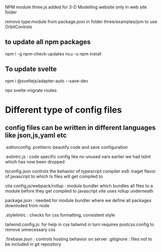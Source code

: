 NPM module three.js added for 3-D Modelling website only in web site folder

remove type:module from package.json in folder three/examples/jsm to use OrbitControls

## to update all npm packages

npm i -g npm-check-updates
ncu -u
npm install

## To update svelte
npm i @sveltejs/adapter-auto --save-dev

npx svelte-migrate routes

# Different type of config files

## config files can be written in different languages like json,js,yaml etc


.editorconfig
.prettierrc  beautify code and save configuration

.eslintrc.js   : code specific config like no unused vars    earlier we had tslint which has now been dropped

tsconfig.json   controls the behavior of typescript compiler    es6: traget flavor of javascript to which ts files will get compiled to

vite.config.js/webpack/rollup : module bundler which bundles all files to a module before they get compiled to javascript
 vite uses rollup underneath

 package.json : needed for module bundler where we define all packages downloded from node

 .stylelintrc : checks for css formatting, consistent style

 tailwind.config.js: for help in css
 tailwind in turn requires postcss.config to remove unnecessary css

 .firebase.json  : controls hosting behavior on server
 .gitignore   : files not to be included in git repository

